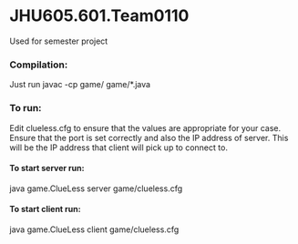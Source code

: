 # JHU605.601.Team0110
Used for semester project 

### Compilation:
Just run javac -cp game/ game/*.java

### To run:
Edit clueless.cfg to ensure that the values are appropriate for your case. Ensure that the port is set correctly and also the IP address of server. This will be the IP address that client will pick up to connect to.

#### To start server run:
java game.ClueLess server game/clueless.cfg

#### To start client run:
java game.ClueLess client game/clueless.cfg
